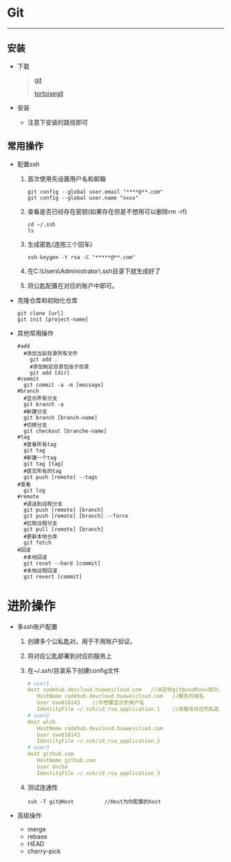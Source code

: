 # Git

-------------

## 安装

* 下载

  >[git](https://www.git-scm.com/download/)
  >
  >[tortoisegit](https://tortoisegit.org/download/)

* 安装

  * 注意下安装的路径即可

## 常用操作

* 配置ssh

  1. 首次使用先设置用户名和邮箱

     ```shell
     git config --global user.email "****@**.com"
     git config --global user.name "xxxx"
     ```

  2. 查看是否已经存在密钥(如果存在但是不想用可以删除rm -rf)

     ```shell
     cd ~/.ssh
     ls
     ```

  3. 生成密匙(连按三个回车)

     ```shell
     ssh-keygen -t rsa -C "*****@**.com"
     ```

  4. 在C:\Users\Administrator\\.ssh目录下就生成好了

  5. 将公匙配置在对应的账户中即可。

* 克隆仓库和初始化仓库

  ```shell
  git clone [url]
  git init [project-name]
  ```

* 其他常用操作

  ```shell
  #add
  	#添加当前目录所有文件
      git add .
      #添加制定目录包括子目录
      git add [dir]
  #commit
  	git commit -a -m [message]
  #branch
  	#显示所有分支
  	git branch -a
  	#新建分支
  	git branch [branch-name]
  	#切换分支
  	git checkout [branche-name]
  #tag
  	#查看所有tag
  	git tag
  	#新建一个tag
  	git tag [tag] 
  	#提交所有的tag
  	git push [remote] --tags
  #查看
  	git log
  #remote
  	#退送到远程分支
  	git push [remote] [branch]
  	git push [remote] [branch] --force
  	#拉取远程分支
  	git pull [remote] [branch]
  	#更新本地仓库
  	git fetch
  #回滚
  	#本地回滚
  	git reset --hard [commit]
  	#本地远程回滚
  	git revert [commit]
  ```

# 进阶操作

* 多ssh账户配置

  1. 创建多个公私匙对。用于不用账户验证。

  2. 将对应公匙部署到对应的服务上

  3. 在~/.ssh/目录系下创建config文件

     ```yaml
     # user1
     Host codehub.devcloud.huaweicloud.com   //决定你git@xxx的xxx部分，包括克隆链接部分也要进行修改
     	HostName codehub.devcloud.huaweicloud.com   //服务的域名
     	User cwx618143    //你想要显示的用户名
     	IdentityFile ~/.ssh/id_rsa_application_1    //该服务对应的私匙
     # user2
     Host wlcb
     	HostName codehub.devcloud.huaweicloud.com
     	User cwx618143
     	IdentityFile ~/.ssh/id_rsa_application_2
     # user3
     Host github.com     
     	HostName github.com
     	User dncba
     	IdentityFile ~/.ssh/id_rsa_application_3
     ```

  4. 测试连通性

     ```shell
     ssh -T git@Host          //Host为你配置的host
     ```

* 高级操作

  * merge
  * rebase
  * HEAD
  * cherry-pick









